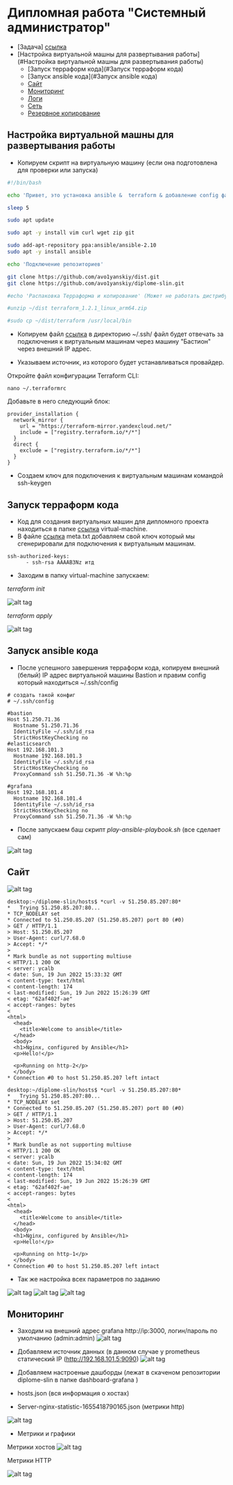 # Дипломная работа "Системный администратор"

* [Задача] [ссылка](https://github.com/avo1yanskiy/diplome-slin/blob/main/%D0%97%D0%B0%D0%B4%D0%B0%D0%BD%D0%B8%D0%B5-%D0%B4%D0%B8%D0%BF%D0%BB%D0%BE%D0%BC.md)
* [Настройка виртуальной машны для развертывания работы](#Настройка виртуальной машны для развертывания работы)
    * [Запуск терраформ кода](#Запуск терраформ кода)
    * [Запуск ansible кода](#Запуск ansible кода)
    * [Сайт](#Сайт)
    * [Мониторинг](#Мониторинг)
    * [Логи](#Логи)
    * [Сеть](#Сеть)
    * [Резервное копирование](#Резервное%20копирование)


## Настройка виртуальной машны для развертывания работы

* Копируем скрипт на виртуальную машину (если она подготовлена для проверки или запуска)

```bash
#!/bin/bash

echo 'Привет, это установка ansible &  terraform & добавление config файла для доступа к хостам через БАСТИОН!!'

sleep 5

sudo apt update

sudo apt -y install vim curl wget zip git

sudo add-apt-repository ppa:ansible/ansible-2.10
sudo apt -y install ansible

echo 'Подключение репозиториев'

git clone https://github.com/avo1yanskiy/dist.git
git clone https://github.com/avo1yanskiy/diplome-slin.git

#echo 'Распаковка Терраформа и копирование' (Может не работать дистрибутив для CPU M1)

#unzip ~/dist terraform_1.2.1_linux_arm64.zip

#sudo cp ~/dist/terraform /usr/local/bin
```
* Копируем файл [ссылка](https://github.com/avo1yanskiy/diplome-slin/blob/main/hosts/config) в директорию ~/.ssh/
файл будет отвечать за подключения к виртуальным машинам через машину "Бастион" через внешний IP адрес.

* Указываем источник, из которого будет устанавливаться провайдер.

Откройте файл конфигурации Terraform CLI:

```
nano ~/.terraformrc
```
Добавьте в него следующий блок:

```
provider_installation {
  network_mirror {
    url = "https://terraform-mirror.yandexcloud.net/"
    include = ["registry.terraform.io/*/*"]
  }
  direct {
    exclude = ["registry.terraform.io/*/*"]
  }
}
```
* Создаем ключ для подключения к виртуальным машинам командой ssh-keygen

## Запуск терраформ кода
* Код для создания виртуальных машин для дипломного проекта находиться в папке [ссылка](https://github.com/avo1yanskiy/diplome-slin/tree/main/virtual-machine) virtual-machine.
* В файле [ссылка](https://github.com/avo1yanskiy/diplome-slin/blob/main/virtual-machine/meta.txt) meta.txt добавляем свой ключ который мы сгенерировали для подключения к виртуальным машинам.

```
ssh-authorized-keys:
      - ssh-rsa AAAAB3Nz итд
```
* Заходим в папку virtual-machine запускаем:

*terraform init*

![alt tag](https://github.com/avo1yanskiy/diplome-slin/blob/main/image/1.png)

*terraform apply*

![alt tag](https://github.com/avo1yanskiy/diplome-slin/blob/main/image/2.png)

## Запуск ansible кода
* После успешного завершения терраформ кода, копируем внешний (белый) IP адрес виртуальной машины Bastion и правим config который находиться ~/.ssh/config

```Пример
# создать такой конфиг
# ~/.ssh/config

#bastion
Host 51.250.71.36
  Hostname 51.250.71.36
  IdentityFile ~/.ssh/id_rsa
  StrictHostKeyChecking no
#elasticsearch
Host 192.168.101.3
  Hostname 192.168.101.3
  IdentityFile ~/.ssh/id_rsa
  StrictHostKeyChecking no
  ProxyCommand ssh 51.250.71.36 -W %h:%p

#grafana
Host 192.168.101.4
  Hostname 192.168.101.4
  IdentityFile ~/.ssh/id_rsa
  StrictHostKeyChecking no
  ProxyCommand ssh 51.250.71.36 -W %h:%p

```

* После запускаем баш скрипт *play-ansible-playbook.sh* (все сделает сам)


![alt tag](https://github.com/avo1yanskiy/diplome-slin/blob/main/image/3.png)

## Сайт


![alt tag](https://github.com/avo1yanskiy/diplome-slin/blob/main/image/4.png)


``` ответ http-2 сервера
desktop:~/diplome-slin/hosts$ *curl -v 51.250.85.207:80*
*   Trying 51.250.85.207:80...
* TCP_NODELAY set
* Connected to 51.250.85.207 (51.250.85.207) port 80 (#0)
> GET / HTTP/1.1
> Host: 51.250.85.207
> User-Agent: curl/7.68.0
> Accept: */*
> 
* Mark bundle as not supporting multiuse
< HTTP/1.1 200 OK
< server: ycalb
< date: Sun, 19 Jun 2022 15:33:32 GMT
< content-type: text/html
< content-length: 174
< last-modified: Sun, 19 Jun 2022 15:26:39 GMT
< etag: "62af402f-ae"
< accept-ranges: bytes
< 
<html>
  <head>
    <title>Welcome to ansible</title>
  </head>
  <body>
  <h1>Nginx, configured by Ansible</h1>
  <p>Hello!</p>

  <p>Running on http-2</p>
  </body>
* Connection #0 to host 51.250.85.207 left intact
```

```ответ http-1 сервера
desktop:~/diplome-slin/hosts$ *curl -v 51.250.85.207:80*
*   Trying 51.250.85.207:80...
* TCP_NODELAY set
* Connected to 51.250.85.207 (51.250.85.207) port 80 (#0)
> GET / HTTP/1.1
> Host: 51.250.85.207
> User-Agent: curl/7.68.0
> Accept: */*
> 
* Mark bundle as not supporting multiuse
< HTTP/1.1 200 OK
< server: ycalb
< date: Sun, 19 Jun 2022 15:34:02 GMT
< content-type: text/html
< content-length: 174
< last-modified: Sun, 19 Jun 2022 15:26:39 GMT
< etag: "62af402f-ae"
< accept-ranges: bytes
< 
<html>
  <head>
    <title>Welcome to ansible</title>
  </head>
  <body>
  <h1>Nginx, configured by Ansible</h1>
  <p>Hello!</p>

  <p>Running on http-1</p>
  </body>
* Connection #0 to host 51.250.85.207 left intact
```

* Так же настройка всех параметров по заданию


![alt tag](https://github.com/avo1yanskiy/diplome-slin/blob/main/image/5.png)
![alt tag](https://github.com/avo1yanskiy/diplome-slin/blob/main/image/6.png)
![alt tag](https://github.com/avo1yanskiy/diplome-slin/blob/main/image/7.png)

## Мониторинг

* Заходим на внешний адрес grafana http://ip:3000, логин/пароль по умолчанию (admin:admin)
![alt tag](https://github.com/avo1yanskiy/diplome-slin/blob/main/image/8.png)

* Добавляем источник данных (в данном случае у prometheus статический IP (http://192.168.101.5:9090)
![alt tag](https://github.com/avo1yanskiy/diplome-slin/blob/main/image/9.png)

* Добавляем настроеные дашборды (лежат в скаченом репозитории diplome-slin в папке dashboard-grafana )

- hosts.json (вся информация о хостах)

- Server-nginx-statistic-1655418790165.json (метрики http)

![alt tag](https://github.com/avo1yanskiy/diplome-slin/blob/main/image/10.png)

* Метрики и графики

Метрики хостов
![alt tag](https://github.com/avo1yanskiy/diplome-slin/blob/main/image/11.png)

Метрики HTTP

![alt tag](https://github.com/avo1yanskiy/diplome-slin/blob/main/image/12.png)